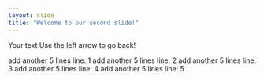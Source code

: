 ```yaml
---
layout: slide
title: "Welcome to our second slide!"
---
```

Your text
Use the left arrow to go back!

add another 5 lines line: 1
add another 5 lines line: 2
add another 5 lines line: 3
add another 5 lines line: 4
add another 5 lines line: 5
